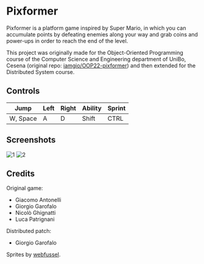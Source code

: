 # Pixformer
Pixformer is a platform game inspired by Super Mario,
in which you can accumulate points by defeating enemies along your way
and grab coins and power-ups in order to reach the end of the level.

This project was originally made for the Object-Oriented Programming
course of the Computer Science and Engineering department of UniBo,
Cesena (original repo: [iamgio/OOP22-pixformer](https://github.com/iamgio/OOP22-pixformer))
and then extended for the Distributed System course.

## Controls

| **Jump**         | **Left**         | **Right**       | **Ability** | **Sprint** |
|------------------|------------------|-----------------|-------------|------------|
| W, Space         | A                | D               | Shift       | CTRL       |

## Screenshots

![1](https://i.imgur.com/pWDbmGV.png)
![2](https://i.imgur.com/j0Op0rC.png)

## Credits

Original game:
- Giacomo Antonelli
- Giorgio Garofalo
- Nicolò Ghignatti
- Luca Patrignani

Distributed patch:
- Giorgio Garofalo

Sprites by [webfussel](https://webfussel.itch.io/more-bit-8-bit-mario).